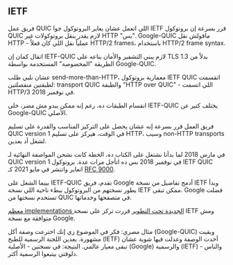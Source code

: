 ## IETF

فريق عمل QUIC اللي اتعمل عشان يعاير البروتوكول جوا IETF قرر بسرعة إن بروتوكول QUIC لازم يقدر ينقل بروتوكولات غير HTTP "بس". Google-QUIC ماقولش نقل HTTP - عملياً نقل اللي كان فعلاً HTTP/2 frames، باستخدام HTTP/2 frame syntax.

اتقال كمان إن IETF-QUIC لازم يبني التشفير والأمان بتاعه على TLS 1.3 بدلاً من الطريقة "المخصوصة" المستخدمة بواسطة Google-QUIC.

عشان نلبي طلب send-more-than-HTTP، معمارية بروتوكول IETF QUIC اتقسمت لطبقتين منفصلتين: transport QUIC والطبقة "HTTP over QUIC" - اللي اتسمت HTTP/3 في نوفمبر 2018.

انقسام الطبقات ده، رغم إنه ممكن يبدو مش مضر، خلى IETF-QUIC يختلف كتير عن Google-QUIC الأصلي.

فريق العمل قرر بسرعة إنه عشان يحصل على التركيز المناسب والقدرة على تسليم QUIC version 1 في الوقت، هيركز على تسليم HTTP، وسيب non-HTTP transports لشغل أد بعدين.

في مارس 2018 لما بدأنا نشتغل على الكتاب ده، الخطة كانت نشحن المواصفة النهائية لـ QUIC version 1 في نوفمبر 2018 بس ده اتأجل مرات عدة. بروتوكول IETF QUIC اتعاير واتنشر في مايو 2021 كـ [RFC 9000](https://www.rfc-editor.org/rfc/rfc9000.html).

بينما الشغل على IETF-QUIC تقدم، فريق Google أدمج تفاصيل من نسخة IETF وبدأ يطور نسختهم من البروتوكول ببطء ناحية اللي نسخة IETF ممكن تبقى. Google فضلت تستخدم نسختها من QUIC في متصفحها وخدماتها.

[معظم implementations الجديدة تحت التطوير](https://github.com/quicwg/base-drafts/wiki/Implementations) قررت تركز على نسخة IETF ومش متوافقة مع نسخة Google.

مثال مصري: فكر في الموضوع زي إنك اخترعت وصفة أكل (Google-QUIC) وبقيت مشهورة. بعدين اللجنة الرسمية للطبخ (IETF) أخدت الوصفة وعدلت فيها شوية عشان تبقى معيار عالمي. النتيجة: في نسختين - الأصلية (Google) والرسمية (IETF) - والناس دلوقتي بيتبعوا الرسمية أكتر.